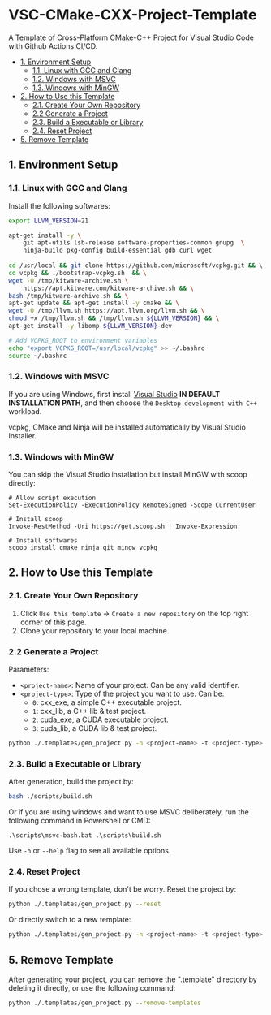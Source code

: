 <!-- omit from toc -->
# VSC-CMake-CXX-Project-Template
A Template of Cross-Platform CMake-C++ Project for Visual Studio Code with Github Actions CI/CD.

- [1. Environment Setup](#1-environment-setup)
  - [1.1. Linux with GCC and Clang](#11-linux-with-gcc-and-clang)
  - [1.2. Windows with MSVC](#12-windows-with-msvc)
  - [1.3. Windows with MinGW](#13-windows-with-mingw)
- [2. How to Use this Template](#2-how-to-use-this-template)
  - [2.1. Create Your Own Repository](#21-create-your-own-repository)
  - [2.2 Generate a Project](#22-generate-a-project)
  - [2.3. Build a Executable or Library](#23-build-a-executable-or-library)
  - [2.4. Reset Project](#24-reset-project)
- [5. Remove Template](#5-remove-template)


## 1. Environment Setup

### 1.1. Linux with GCC and Clang

Install the following softwares:

```bash
export LLVM_VERSION=21

apt-get install -y \
    git apt-utils lsb-release software-properties-common gnupg  \
    ninja-build pkg-config build-essential gdb curl wget
  
cd /usr/local && git clone https://github.com/microsoft/vcpkg.git && \ 
cd vcpkg && ./bootstrap-vcpkg.sh  && \
wget -O /tmp/kitware-archive.sh \
    https://apt.kitware.com/kitware-archive.sh && \
bash /tmp/kitware-archive.sh && \
apt-get update && apt-get install -y cmake && \
wget -O /tmp/llvm.sh https://apt.llvm.org/llvm.sh && \
chmod +x /tmp/llvm.sh && /tmp/llvm.sh ${LLVM_VERSION} && \
apt-get install -y libomp-${LLVM_VERSION}-dev  

# Add VCPKG_ROOT to environment variables
echo "export VCPKG_ROOT=/usr/local/vcpkg" >> ~/.bashrc
source ~/.bashrc
```

### 1.2. Windows with MSVC

If you are using Windows, first install [Visual Studio](https://visualstudio.microsoft.com/) **IN DEFAULT INSTALLATION PATH**, and then choose the `Desktop development with C++` workload. 

vcpkg, CMake and Ninja will be installed automatically by Visual Studio Installer.

### 1.3. Windows with MinGW

You can skip the Visual Studio installation but install MinGW with scoop directly:

```pwsh
# Allow script execution
Set-ExecutionPolicy -ExecutionPolicy RemoteSigned -Scope CurrentUser

# Install scoop
Invoke-RestMethod -Uri https://get.scoop.sh | Invoke-Expression

# Install softwares
scoop install cmake ninja git mingw vcpkg
```

## 2. How to Use this Template
### 2.1. Create Your Own Repository

1. Click `Use this template` -> `Create a new repository` on the top right corner of this page.
2. Clone your repository to your local machine.


### 2.2 Generate a Project

Parameters:

- `<project-name>`: Name of your project. Can be any valid identifier.
- `<project-type>`: Type of the project you want to use. Can be:
  - `0`: cxx_exe, a simple C++ executable project.
  - `1`: cxx_lib, a C++ lib & test project.
  - `2`: cuda_exe, a CUDA executable project.
  - `3`: cuda_lib, a CUDA lib & test project.

```bash
python ./.templates/gen_project.py -n <project-name> -t <project-type>
```

### 2.3. Build a Executable or Library

After generation, build the project by:

```bash
bash ./scripts/build.sh
```

Or if you are using windows and want to use MSVC deliberately, run the following command in Powershell or CMD:

```pwsh
.\scripts\msvc-bash.bat .\scripts\build.sh
```

Use `-h` or `--help` flag to see all available options.

### 2.4. Reset Project

If you chose a wrong template, don't be worry. Reset the project by:

```bash
python ./.templates/gen_project.py --reset
```

Or directly switch to a new template:

```bash
python ./.templates/gen_project.py -n <project-name> -t <project-type>
```

## 5. Remove Template

After generating your project, you can remove the ".template" directory by deleting it directly, or use the following command:

```bash
python ./.templates/gen_project.py --remove-templates
```
